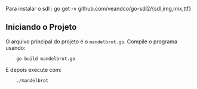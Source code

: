 
Para instalar o sdl : go get -v github.com/veandco/go-sdl2/{sdl,img,mix,ttf}

## Iniciando o Projeto
O arquivo principal do projeto é o `mandelbrot.go`. Compile o programa usando:

```
    go build mandelbrot.go
```
E depois execute com:

```
    ./mandelbrot
```